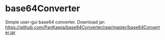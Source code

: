 # base64Converter
Simple user-gui base64 converter.
Download jar:
https://github.com/PanKawia/base64Converter/raw/master/base64Converter.jar
